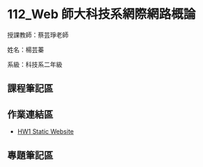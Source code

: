 # 112_Web 師大科技系網際網路概論

授課教師：蔡芸琤老師

姓名：楊芸蓁

系級：科技系二年級

## 課程筆記區

## 作業連結區
*  [HW1 Static Website]()
## 專題筆記區
